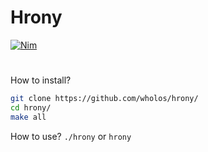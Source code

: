 # Hrony
[![Nim](https://img.shields.io/badge/Nim-%23FFE953.svg?&logo=nim&logoColor=white)](#)
#
How to install?
``` bash
git clone https://github.com/wholos/hrony/
cd hrony/
make all
```

How to use?
```./hrony``` or ```hrony```
